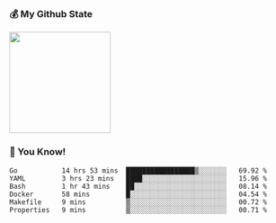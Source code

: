 ### :moneybag: My Github State

<img height="180em" src="https://github-readme-stats.vercel.app/api?username=G-Asura&show_icons=true&hide_border=true&count_private=true&include_all_commits=true" />

### :pill: You Know!
<!--START_SECTION:waka-->

```text
Go           14 hrs 53 mins  █████████████████▒░░░░░░░   69.92 %
YAML         3 hrs 23 mins   ████░░░░░░░░░░░░░░░░░░░░░   15.96 %
Bash         1 hr 43 mins    ██░░░░░░░░░░░░░░░░░░░░░░░   08.14 %
Docker       58 mins         █░░░░░░░░░░░░░░░░░░░░░░░░   04.54 %
Makefile     9 mins          ▒░░░░░░░░░░░░░░░░░░░░░░░░   00.72 %
Properties   9 mins          ▒░░░░░░░░░░░░░░░░░░░░░░░░   00.71 %
```

<!--END_SECTION:waka-->

<!--
**G-Asura/G-Asura** is a ✨ _special_ ✨ repository because its `README.md` (this file) appears on your GitHub profile.

Here are some ideas to get you started:

- 🔭 I’m currently working on ...
- 🌱 I’m currently learning ...
- 👯 I’m looking to collaborate on ...
- 🤔 I’m looking for help with ...
- 💬 Ask me about ...
- 📫 How to reach me: ...
- 😄 Pronouns: ...
- ⚡ Fun fact: ...
-->
